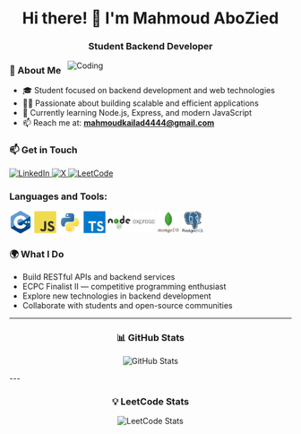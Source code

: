 <h1 align="center">Hi there! 👋 I'm Mahmoud AboZied</h1>
<h3 align="center">Student Backend Developer</h3>

<img align="right" alt="Coding" width="400" src="https://user-images.githubusercontent.com/74038190/225813708-98b745f2-7d22-48cf-9150-083f1b00d6c9.gif">

### 💫 About Me
- 🎓 Student focused on backend development and web technologies  
- 👨‍💻 Passionate about building scalable and efficient applications  
- 🌱 Currently learning Node.js, Express, and modern JavaScript  
- 📫 Reach me at: **mahmoudkailad4444@gmail.com**

### 📫 Get in Touch
<p align="left">
  <a href="https://www.linkedin.com/in/mahmoud-abo-zied-5623282a4/" target="_blank">
    <img src="https://img.shields.io/badge/LinkedIn-0077B5?style=for-the-badge&logo=linkedin&logoColor=white" alt="LinkedIn" />
  </a>
  <a href="https://x.com/abozied_jr" target="_blank">
    <img src="https://img.shields.io/badge/X-1DA1F2?style=for-the-badge&logo=x&logoColor=white" alt="X" />
  </a>
  <a href="https://leetcode.com/u/__TiredZied__/" target="_blank">
    <img src="https://img.shields.io/badge/LeetCode-F79F1F?style=for-the-badge&logo=leetcode&logoColor=black" alt="LeetCode" />
  </a>
</p>

<h3 align="left">Languages and Tools:</h3>

<p align="left">
  <a href="https://www.w3schools.com/cpp/" target="_blank"><img src="https://raw.githubusercontent.com/devicons/devicon/master/icons/cplusplus/cplusplus-original.svg" width="40" height="40"/></a>
  <a href="https://developer.mozilla.org/en-US/docs/Web/JavaScript" target="_blank"><img src="https://raw.githubusercontent.com/devicons/devicon/master/icons/javascript/javascript-original.svg" width="40" height="40"/></a>
  <a href="https://www.python.org" target="_blank"><img src="https://raw.githubusercontent.com/devicons/devicon/master/icons/python/python-original.svg" width="40" height="40"/></a>
  <a href="https://www.typescriptlang.org/" target="_blank"><img src="https://raw.githubusercontent.com/devicons/devicon/master/icons/typescript/typescript-original.svg" width="40" height="40"/></a>
  <a href="https://nodejs.org" target="_blank"><img src="https://raw.githubusercontent.com/devicons/devicon/master/icons/nodejs/nodejs-original-wordmark.svg" width="40" height="40"/></a>
  <a href="https://expressjs.com" target="_blank"><img src="https://raw.githubusercontent.com/devicons/devicon/master/icons/express/express-original-wordmark.svg" width="40" height="40"/></a>
  <a href="https://www.mongodb.com/" target="_blank"><img src="https://raw.githubusercontent.com/devicons/devicon/master/icons/mongodb/mongodb-original-wordmark.svg" width="40" height="40"/></a>
  <a href="https://www.postgresql.org" target="_blank"><img src="https://raw.githubusercontent.com/devicons/devicon/master/icons/postgresql/postgresql-original-wordmark.svg" width="40" height="40"/></a>
</p>

### 🌍 What I Do
- Build RESTful APIs and backend services  
- ECPC Finalist II — competitive programming enthusiast  
- Explore new technologies in backend development  
- Collaborate with students and open-source communities  

---

<h3 align="center">📊 GitHub Stats</h3>
<p align="center">
  <img src="https://github-readme-stats.vercel.app/api?username=mahmoudabozied4&show_icons=true&theme=tokyonight&hide_border=false&include_all_commits=true&count_private=true" alt="GitHub Stats" />
</p>
---

<h3 align="center">💡 LeetCode Stats</h3>
<p align="center">
  <img src="https://leetcard.jacoblin.cool/__TiredZied__?theme=dark&font=Fira+Code&ext=contest&border=0&radius=10" alt="LeetCode Stats" />
</p>
